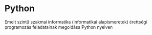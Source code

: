 # Python
Emelt szintű szakmai informatika (informatikai alapismeretek) érettségi programozás feladatainak megoldása Python nyelven
